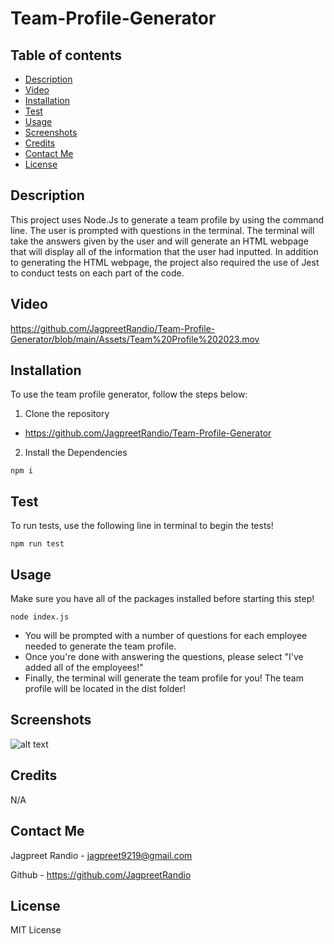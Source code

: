# Team-Profile-Generator


## Table of contents
* [Description](#description)
* [Video](#video)
* [Installation](#installation)
* [Test](#test)
* [Usage](#usage)
* [Screenshots](#screenshots)
* [Credits](#credits)
* [Contact Me](#contact-me)
* [License](#license)

## Description

This project uses Node.Js to generate a team profile by using the command line. The user is prompted with questions in the terminal. The terminal will take the answers given by the user and will generate an HTML webpage that will display all of the information that the user had inputted. In addition to generating the HTML webpage, the project also required the use of Jest to conduct tests on each part of the code. 


## Video

https://github.com/JagpreetRandio/Team-Profile-Generator/blob/main/Assets/Team%20Profile%202023.mov

## Installation

To use the team profile generator, follow the steps below:

1. Clone the repository
 -  https://github.com/JagpreetRandio/Team-Profile-Generator

2. Install the Dependencies 

``` npm i ```


## Test

To run tests, use the following line in terminal to begin the tests!

```npm run test```

## Usage 

Make sure you have all of the packages installed before starting this step! 

```node index.js ```

- You will be prompted with a number of questions for each employee needed to generate the team profile.
- Once you're done with answering the questions, please select "I've added all of the employees!"
- Finally, the terminal will generate the team profile for you! The team profile will be located in the dist folder! 

## Screenshots

![alt text](Assets/Team%20Profile%20.png) 

## Credits

N/A

## Contact Me

Jagpreet Randio - jagpreet9219@gmail.com

Github - https://github.com/JagpreetRandio


## License

MIT License
